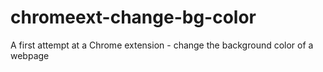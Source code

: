 # chromeext-change-bg-color
A first attempt at a Chrome extension - change the background color of a webpage
